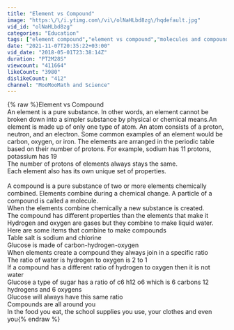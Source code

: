 ```yaml
---
title: "Element vs Compound"
image: "https:\/\/i.ytimg.com\/vi\/olNaHLbd8zg\/hqdefault.jpg"
vid_id: "olNaHLbd8zg"
categories: "Education"
tags: ["element compound","element vs compound","molecules and compounds"]
date: "2021-11-07T20:35:22+03:00"
vid_date: "2018-05-01T23:38:14Z"
duration: "PT2M28S"
viewcount: "411664"
likeCount: "3980"
dislikeCount: "412"
channel: "MooMooMath and Science"
---
```

{% raw %}Element vs Compound<br />An element is a pure substance. In other words, an element cannot be broken down into a simpler substance by physical or chemical means.An element is made up of only one type of atom. An atom consists of a proton, neutron, and an electron. Some common examples of an element would be carbon, oxygen, or iron. The elements are arranged in the periodic table based on their number of protons. For example, sodium has 11 protons, potassium has 19<br />The number of protons of elements always stays the same.<br />Each element also has its own unique set of properties.<br /><br />A compound is a pure substance of two or more elements chemically combined. Elements combine during a chemical change. A particle of a compound is called a molecule.<br />When the elements combine chemically a new substance is created.<br />The compound has different properties than the elements that make it<br />Hydrogen and oxygen are gases but they combine to make liquid water.<br />Here are some items that combine to make compounds<br />Table salt is sodium and chlorine<br />Glucose is made of carbon-hydrogen-oxygen<br />When elements create a compound they always join in a specific ratio<br />The ratio of water is hydrogen to oxygen is 2 to 1<br />If a compound has a different ratio of hydrogen to oxygen then it is not water<br />Glucose a type of sugar has a ratio of c6 h12 o6 which is 6 carbons 12 hydrogens and 6 oxygens<br />Glucose will always have this same ratio<br />Compounds are all around you<br />In the food you eat, the school supplies you use, your clothes and even you{% endraw %}
